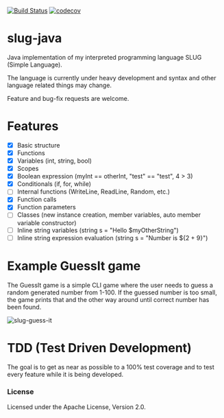 [![Build Status](https://travis-ci.org/JackWhite20/slug-java.svg?branch=master)](https://travis-ci.org/JackWhite20/slug-java)
[![codecov](https://codecov.io/gh/JackWhite20/slug-java/branch/master/graph/badge.svg)](https://codecov.io/gh/JackWhite20/slug-java)

# slug-java
Java implementation of my interpreted programming language SLUG (Simple Language).

The language is currently under heavy development and syntax and other language related things may change. 

Feature and bug-fix requests are welcome.

# Features

- [X] Basic structure
- [X] Functions
- [X] Variables (int, string, bool)
- [X] Scopes
- [X] Boolean expression (myInt == otherInt, "test" == "test", 4 > 3)
- [X] Conditionals (if, for, while)
- [ ] Internal functions (WriteLine, ReadLine, Random, etc.)
- [X] Function calls
- [X] Function parameters
- [ ] Classes (new instance creation, member variables, auto member variable constructor)
- [ ] Inline string variables (string s = "Hello $myOtherString")
- [ ] Inline string expression evaluation (string s = "Number is ${2 + 9}")

# Example GuessIt game

The GuessIt game is a simple CLI game where the user needs to guess a random generated number from 1-100. If the guessed number is too small, the game prints that and the other way around until correct number has been found.

![slug-guess-it](https://github.com/JackWhite20/slug-java/blob/master/slug-guess-it.png)


# TDD (Test Driven Development)

The goal is to get as near as possible to a 100% test coverage and to test every feature while it is being developed.

### License

Licensed under the  Apache License, Version 2.0.
